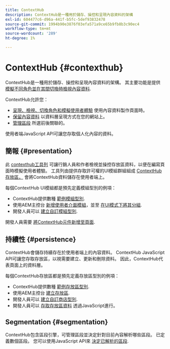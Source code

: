 ```yaml
---
title: ContextHub
description: ContextHub是一種用於儲存、操控和呈現內容資料的架構
exl-id: 604477c6-d96a-441f-b5fc-5def93832478
source-git-commit: 1994b90e3876f03efa571a9ce65b9fb8b3c90ec4
workflow-type: tm+mt
source-wordcount: '289'
ht-degree: 1%

---
```


# ContextHub {#contexthub}

ContextHub是一種用於儲存、操控和呈現內容資料的架構。 其主要功能是提供 [模擬不同角色並在其間切換時檢視內容資料](/help/sites-cloud/authoring/personalization/contexthub.md).

ContextHub允許您：

* [呈現、檢視、切換角色和模擬使用者體驗](#presentation) 使用內容資料製作頁面時。
* [保留內容資料](#persistence) 以資料層呈現方式在您的網站上。
* [管理區段](#segmentation) 所選前後關聯的。

使用者端JavaScript API可讓您存取個人化內容的資料。

## 簡報 {#presentation}

此 [contexthub工具列](/help/sites-cloud/authoring/personalization/contexthub.md) 可讓行銷人員和作者檢視並操控存放區資料，以便在編寫頁面時模擬使用者體驗。 工具列由提供存取許可權的UI模組群組組成 [ContextHub存放區，](#persistence) 會將ContextHub資料儲存在使用者端上。

每個ContextHub UI模組都是預先定義模組型別的例項：

* ContextHub提供數種 [範例模組型別](sample-modules.md).
* 使用AEM主控台 [新增使用者介面模組](configuring-contexthub.md#adding-a-ui-module)，並至 [在UI模式下將其分組](configuring-contexthub.md#adding-a-ui-mode).
* 開發人員可以 [建立自訂模組型別](extending-contexthub.md#creating-contexthub-ui-module-types).

開發人員需要 [將ContextHub元件新增至頁面](configuring-contexthub.md).

## 持續性 {#persistence}

ContextHub會儲存持續存在於使用者端上的內容資料。 ContextHub JavaScript API可讓您存取存放區，以視需要建立、更新和刪除資料。 因此，ContextHub代表頁面上的資料層。

每個ContextHub存放區都是預先定義存放區型別的例項：

* ContextHub提供數種 [範例存放區型別](sample-stores.md).
* 使用AEM主控台 [建立存放區](configuring-contexthub.md#creating-a-contexthub-store).
* 開發人員可以 [建立自訂商店型別](extending-contexthub.md#creating-custom-store-candidates).
* 開發人員可以 [存取存放區資料](adding-contexthub.md#interacting-with-contexthub-stores) 透過JavaScript進行。

## Segmentation {#segmentation}

ContextHub包含區段引擎，可管理區段並決定針對目前內容解析哪些區段。 已定義數個區段。 您可以使用JavaScript API來 [決定已解析的區段](adding-contexthub.md#determining-resolved-contexthub-segments).
